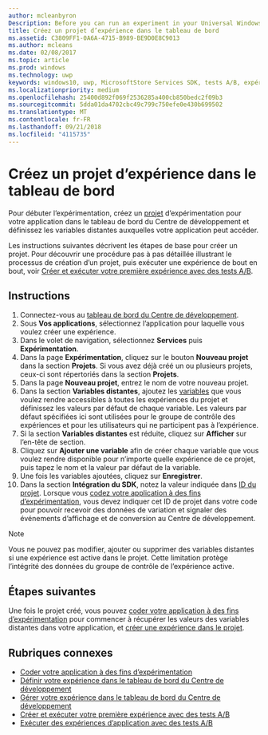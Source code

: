 ```yaml
---
author: mcleanbyron
Description: Before you can run an experiment in your Universal Windows Platform (UWP) app with A/B testing, you must create a project and define your remote variables in the Dev Center dashboard.
title: Créez un projet d’expérience dans le tableau de bord
ms.assetid: C3809FF1-0A6A-4715-B989-BE9D0E8C9013
ms.author: mcleans
ms.date: 02/08/2017
ms.topic: article
ms.prod: windows
ms.technology: uwp
keywords: windows10, uwp, MicrosoftStore Services SDK, tests A/B, expériences
ms.localizationpriority: medium
ms.openlocfilehash: 25400d892f069f2536285a400cb850bedc2f09b3
ms.sourcegitcommit: 5dda01da4702cbc49c799c750efe0e430b699502
ms.translationtype: MT
ms.contentlocale: fr-FR
ms.lasthandoff: 09/21/2018
ms.locfileid: "4115735"
---
```

# <a name="create-an-experiment-project-in-the-dashboard"></a>Créez un projet d’expérience dans le tableau de bord

Pour débuter l’expérimentation, créez un [projet](run-app-experiments-with-a-b-testing.md#terms) d’expérimentation pour votre application dans le tableau de bord du Centre de développement et définissez les variables distantes auxquelles votre application peut accéder.

Les instructions suivantes décrivent les étapes de base pour créer un projet. Pour découvrir une procédure pas à pas détaillée illustrant le processus de création d’un projet, puis exécuter une expérience de bout en bout, voir [Créer et exécuter votre première expérience avec des tests A/B](create-and-run-your-first-experiment-with-a-b-testing.md).

## <a name="instructions"></a>Instructions

1. Connectez-vous au [tableau de bord du Centre de développement](https://dev.windows.com/overview).
2. Sous **Vos applications**, sélectionnez l’application pour laquelle vous voulez créer une expérience.
3. Dans le volet de navigation, sélectionnez **Services** puis **Expérimentation**.
4. Dans la page **Expérimentation**, cliquez sur le bouton **Nouveau projet** dans la section **Projets**. Si vous avez déjà créé un ou plusieurs projets, ceux-ci sont répertoriés dans la section **Projets**.
5. Dans la page **Nouveau projet**, entrez le nom de votre nouveau projet.
6. Dans la section **Variables distantes**, ajoutez les [variables](run-app-experiments-with-a-b-testing.md#terms) que vous voulez rendre accessibles à toutes les expériences du projet et définissez les valeurs par défaut de chaque variable. Les valeurs par défaut spécifiées ici sont utilisées pour le groupe de contrôle des expériences et pour les utilisateurs qui ne participent pas à l’expérience.
  1. Si la section **Variables distantes** est réduite, cliquez sur **Afficher** sur l’en-tête de section.
  2. Cliquez sur **Ajouter une variable** afin de créer chaque variable que vous voulez rendre disponible pour n’importe quelle expérience de ce projet, puis tapez le nom et la valeur par défaut de la variable.
  3. Une fois les variables ajoutées, cliquez sur **Enregistrer**.
3. Dans la section **Intégration du SDK**, notez la valeur indiquée dans [ID du projet](run-app-experiments-with-a-b-testing.md#terms). Lorsque vous [codez votre application à des fins d’expérimentation](code-your-experiment-in-your-app.md), vous devez indiquer cet ID de projet dans votre code pour pouvoir recevoir des données de variation et signaler des événements d’affichage et de conversion au Centre de développement.

> [!NOTE]
> Vous ne pouvez pas modifier, ajouter ou supprimer des variables distantes si une expérience est active dans le projet. Cette limitation protège l’intégrité des données du groupe de contrôle de l’expérience active.


## <a name="next-steps"></a>Étapes suivantes

Une fois le projet créé, vous pouvez [coder votre application à des fins d’expérimentation](code-your-experiment-in-your-app.md) pour commencer à récupérer les valeurs des variables distantes dans votre application, et [créer une expérience dans le projet](define-your-experiment-in-the-dev-center-dashboard.md).

## <a name="related-topics"></a>Rubriques connexes

* [Coder votre application à des fins d’expérimentation](code-your-experiment-in-your-app.md)
* [Définir votre expérience dans le tableau de bord du Centre de développement](define-your-experiment-in-the-dev-center-dashboard.md)
* [Gérer votre expérience dans le tableau de bord du Centre de développement](manage-your-experiment.md)
* [Créer et exécuter votre première expérience avec des tests A/B](create-and-run-your-first-experiment-with-a-b-testing.md)
* [Exécuter des expériences d’application avec des tests A/B](run-app-experiments-with-a-b-testing.md)
